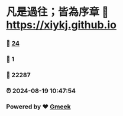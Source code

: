 # 凡是過往；皆為序章 :link: https://xiykj.github.io 
### :page_facing_up: [24](https://xiykj.github.io/tag.html) 
### :speech_balloon: 1 
### :hibiscus: 22287 
### :alarm_clock: 2024-08-19 10:47:54 
### Powered by :heart: [Gmeek](https://github.com/Meekdai/Gmeek)
